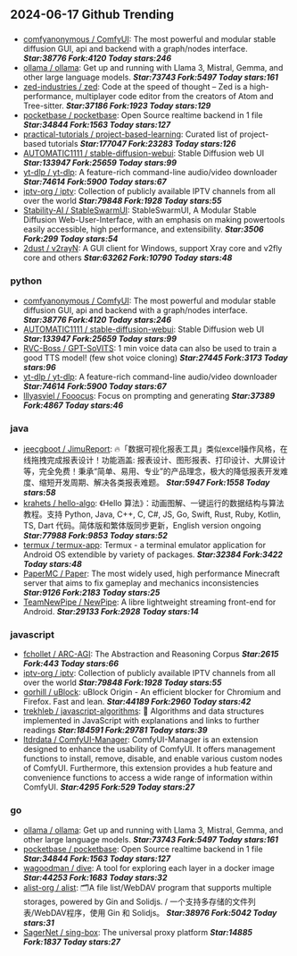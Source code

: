 ## 2024-06-17 Github Trending

### 
* [comfyanonymous / ComfyUI](https://github.com/comfyanonymous/ComfyUI): The most powerful and modular stable diffusion GUI, api and backend with a graph/nodes interface. ***Star:38776 Fork:4120 Today stars:246***
* [ollama / ollama](https://github.com/ollama/ollama): Get up and running with Llama 3, Mistral, Gemma, and other large language models. ***Star:73743 Fork:5497 Today stars:161***
* [zed-industries / zed](https://github.com/zed-industries/zed): Code at the speed of thought – Zed is a high-performance, multiplayer code editor from the creators of Atom and Tree-sitter. ***Star:37186 Fork:1923 Today stars:129***
* [pocketbase / pocketbase](https://github.com/pocketbase/pocketbase): Open Source realtime backend in 1 file ***Star:34844 Fork:1563 Today stars:127***
* [practical-tutorials / project-based-learning](https://github.com/practical-tutorials/project-based-learning): Curated list of project-based tutorials ***Star:177047 Fork:23283 Today stars:126***
* [AUTOMATIC1111 / stable-diffusion-webui](https://github.com/AUTOMATIC1111/stable-diffusion-webui): Stable Diffusion web UI ***Star:133947 Fork:25659 Today stars:99***
* [yt-dlp / yt-dlp](https://github.com/yt-dlp/yt-dlp): A feature-rich command-line audio/video downloader ***Star:74614 Fork:5900 Today stars:67***
* [iptv-org / iptv](https://github.com/iptv-org/iptv): Collection of publicly available IPTV channels from all over the world ***Star:79848 Fork:1928 Today stars:55***
* [Stability-AI / StableSwarmUI](https://github.com/Stability-AI/StableSwarmUI): StableSwarmUI, A Modular Stable Diffusion Web-User-Interface, with an emphasis on making powertools easily accessible, high performance, and extensibility. ***Star:3506 Fork:299 Today stars:54***
* [2dust / v2rayN](https://github.com/2dust/v2rayN): A GUI client for Windows, support Xray core and v2fly core and others ***Star:63262 Fork:10790 Today stars:48***

### python
* [comfyanonymous / ComfyUI](https://github.com/comfyanonymous/ComfyUI): The most powerful and modular stable diffusion GUI, api and backend with a graph/nodes interface. ***Star:38776 Fork:4120 Today stars:246***
* [AUTOMATIC1111 / stable-diffusion-webui](https://github.com/AUTOMATIC1111/stable-diffusion-webui): Stable Diffusion web UI ***Star:133947 Fork:25659 Today stars:99***
* [RVC-Boss / GPT-SoVITS](https://github.com/RVC-Boss/GPT-SoVITS): 1 min voice data can also be used to train a good TTS model! (few shot voice cloning) ***Star:27445 Fork:3173 Today stars:96***
* [yt-dlp / yt-dlp](https://github.com/yt-dlp/yt-dlp): A feature-rich command-line audio/video downloader ***Star:74614 Fork:5900 Today stars:67***
* [lllyasviel / Fooocus](https://github.com/lllyasviel/Fooocus): Focus on prompting and generating ***Star:37389 Fork:4867 Today stars:46***

### java
* [jeecgboot / JimuReport](https://github.com/jeecgboot/JimuReport): 🔥「数据可视化报表工具」类似excel操作风格，在线拖拽完成报表设计！功能涵盖: 报表设计、图形报表、打印设计、大屏设计等，完全免费！秉承“简单、易用、专业”的产品理念，极大的降低报表开发难度、缩短开发周期、解决各类报表难题。 ***Star:5947 Fork:1558 Today stars:58***
* [krahets / hello-algo](https://github.com/krahets/hello-algo): 《Hello 算法》：动画图解、一键运行的数据结构与算法教程。支持 Python, Java, C++, C, C#, JS, Go, Swift, Rust, Ruby, Kotlin, TS, Dart 代码。简体版和繁体版同步更新，English version ongoing ***Star:77988 Fork:9853 Today stars:52***
* [termux / termux-app](https://github.com/termux/termux-app): Termux - a terminal emulator application for Android OS extendible by variety of packages. ***Star:32384 Fork:3422 Today stars:48***
* [PaperMC / Paper](https://github.com/PaperMC/Paper): The most widely used, high performance Minecraft server that aims to fix gameplay and mechanics inconsistencies ***Star:9126 Fork:2183 Today stars:25***
* [TeamNewPipe / NewPipe](https://github.com/TeamNewPipe/NewPipe): A libre lightweight streaming front-end for Android. ***Star:29133 Fork:2928 Today stars:14***

### javascript
* [fchollet / ARC-AGI](https://github.com/fchollet/ARC-AGI): The Abstraction and Reasoning Corpus ***Star:2615 Fork:443 Today stars:66***
* [iptv-org / iptv](https://github.com/iptv-org/iptv): Collection of publicly available IPTV channels from all over the world ***Star:79848 Fork:1928 Today stars:55***
* [gorhill / uBlock](https://github.com/gorhill/uBlock): uBlock Origin - An efficient blocker for Chromium and Firefox. Fast and lean. ***Star:44189 Fork:2960 Today stars:42***
* [trekhleb / javascript-algorithms](https://github.com/trekhleb/javascript-algorithms): 📝 Algorithms and data structures implemented in JavaScript with explanations and links to further readings ***Star:184591 Fork:29781 Today stars:39***
* [ltdrdata / ComfyUI-Manager](https://github.com/ltdrdata/ComfyUI-Manager): ComfyUI-Manager is an extension designed to enhance the usability of ComfyUI. It offers management functions to install, remove, disable, and enable various custom nodes of ComfyUI. Furthermore, this extension provides a hub feature and convenience functions to access a wide range of information within ComfyUI. ***Star:4295 Fork:529 Today stars:27***

### go
* [ollama / ollama](https://github.com/ollama/ollama): Get up and running with Llama 3, Mistral, Gemma, and other large language models. ***Star:73743 Fork:5497 Today stars:161***
* [pocketbase / pocketbase](https://github.com/pocketbase/pocketbase): Open Source realtime backend in 1 file ***Star:34844 Fork:1563 Today stars:127***
* [wagoodman / dive](https://github.com/wagoodman/dive): A tool for exploring each layer in a docker image ***Star:44253 Fork:1683 Today stars:32***
* [alist-org / alist](https://github.com/alist-org/alist): 🗂️A file list/WebDAV program that supports multiple storages, powered by Gin and Solidjs. / 一个支持多存储的文件列表/WebDAV程序，使用 Gin 和 Solidjs。 ***Star:38976 Fork:5042 Today stars:31***
* [SagerNet / sing-box](https://github.com/SagerNet/sing-box): The universal proxy platform ***Star:14885 Fork:1837 Today stars:27***
